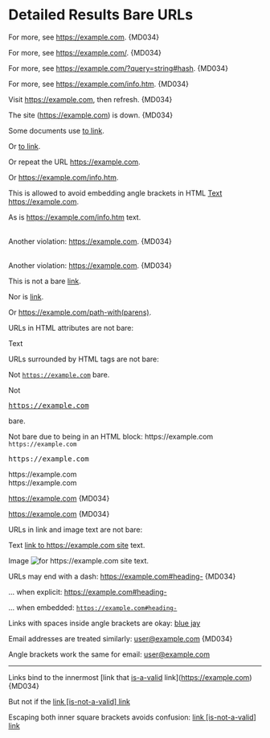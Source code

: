 # Detailed Results Bare URLs

For more, see https://example.com. {MD034}

For more, see https://example.com/. {MD034}

For more, see https://example.com/?query=string#hash. {MD034}

For more, see https://example.com/info.htm. {MD034}

Visit https://example.com, then refresh. {MD034}

The site (https://example.com) is down. {MD034}

<!-- markdownlint-disable line-length no-inline-html -->

Some documents use <a href="https://example.com">to link</a>.

Or <a href="https://example.com/info.htm">to link</a>.

Or repeat the URL <a href="https://example.com">https://example.com</a>.

Or <a href="https://example.com/info.htm">https://example.com/info.htm</a>.

This is allowed to avoid embedding angle brackets in HTML <a href="https://example.com">Text https://example.com</a>.

As is <a href="https://example.com/info.htm">https://example.com/info.htm text</a>.

<br> Another violation: https://example.com. {MD034} <br>

<br/> Another violation: https://example.com. {MD034} <br/>

This is not a bare [link]( https://example.com ).

Nor is [link](https://example.com/path-with(parens)).

Or <https://example.com/path-with(parens)>.

URLs in HTML attributes are not bare:

<element-name first-attribute=" https://example.com/first " second-attribute=" https://example.com/second ">
  Text
</element-name>

<element-name
  first-attribute=" https://example.com/first "
  second-attribute=" https://example.com/second "></element-name>

URLs surrounded by HTML tags are not bare:

Not <code>https://example.com</code> bare.

Not <pre>https://example.com</pre> bare.

<p>
Not bare due to being in an HTML block:
https://example.com
<code>https://example.com</code>
<pre>https://example.com</pre>
</p>

<div>
https://example.com
</div>

<div>
https://example.com

</div>

<div>

https://example.com {MD034}
</div>

<div>

https://example.com {MD034}

</div>

URLs in link and image text are not bare:

Text [link to https://example.com site](https://example.com) text.

Image ![for https://example.com site](https://example.com) text.

URLs may end with a dash: https://example.com#heading- {MD034}

... when explicit: <https://example.com#heading->

... when embedded: <code>https://example.com#heading-</code>

Links with spaces inside angle brackets are okay: [blue jay](<https://en.wikipedia.org/wiki/Blue jay>)

Email addresses are treated similarly: user@example.com {MD034}

Angle brackets work the same for email: <user@example.com>

---

[is-a-valid]: https://example.com

Links bind to the innermost [link that [is-a-valid] link](https://example.com) {MD034}

But not if the [link [is-not-a-valid] link](https://example.com)

Escaping both inner square brackets avoids confusion:
[link \[is-not-a-valid\] link](https://example.com)

